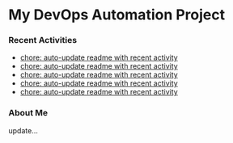 # My DevOps Automation Project

### Recent Activities
<!-- activity:START -->
- [chore: auto-update readme with recent activity](https://github.com/kaigiii/mybowling-app/commit/831645ae120dfa7a2b6456a820dba87edb2a2938)
- [chore: auto-update readme with recent activity](https://github.com/kaigiii/mybowling-app/commit/2de05261051e1265691645e233f499ae6b246ffe)
- [chore: auto-update readme with recent activity](https://github.com/kaigiii/mybowling-app/commit/79ee599600d1192ff9beda8854eeec6b180343ec)
- [chore: auto-update readme with recent activity](https://github.com/kaigiii/mybowling-app/commit/4bbb7524fb294018f62a502e1715a6a7848ff6a4)
- [chore: auto-update readme with recent activity](https://github.com/kaigiii/mybowling-app/commit/7221e4e176558130ba6323e2b9b96a45acd6aaa1)
<!-- activity:END -->

### About Me
<!-- MYLINKS:START -->
<!-- MYLINKS:END -->

update...
